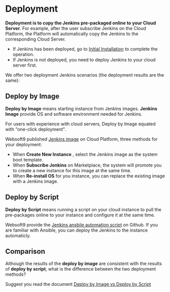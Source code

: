 # Deployment

**Deployment is to copy the Jenkins pre-packaged online to your Cloud Server**. For example, after the user subscribe Jenkins on the Cloud Platform, the Platform will automatically copy the Jenkins to the corresponding Cloud Server.

- If Jenkins has been deployed, go to [Initial Installation](/zh/stack-installation.md) to complete the operation.
- If Jenkins is not deployed, you need to deploy Jenkins to your cloud server first.

We offer two deployment Jenkins scenarios (the deployment results are the same):

## Deploy by Image

**Deploy by Image** means starting instance from Jenkins images. **Jenkins Image** provide OS and software environment needed for Jenkins.

For users with experience with cloud servers, Deploy by Image equated with "one-click deployment".

Websoft9 published [Jenkins image](https://apps.websoft9.com/jenkins) on Cloud Platform, three methods for your deployment:

* When **Create New Instance** , select the Jenkins image as the system boot template.
* When **Subscribe Jenkins** on Marketplace, the system will promote you to create a new instance for this image at the same time.
* When **Re-install OS** for you instance, you can replace the existing image with a Jenkins image.

## Deploy by Script

**Deploy by Script** means running a script on your cloud instance to pull the pre-packages online to your instance and configure it at the same time.

Websoft9 provide the [Jenkins ansbile automation script](https://github.com/Websoft9/ansible-jenkins) on Github. If you are familiar with Ansible, you can deploy the Jenkins to the instance automaticly.

## Comparison

Although the results of the **deploy by image** are consistent with the results of **deploy by script**, what is the difference between the two deployment methods?

Suggest you read the document [Deploy by Image vs Deploy by Script](https://support.websoft9.com/docs/faq/bz-product.html#deployment-comparison)